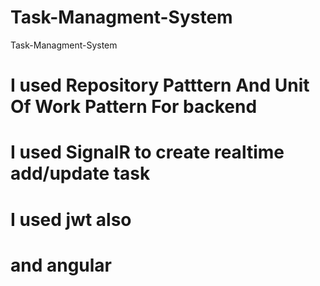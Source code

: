 # Task-Managment-System
Task-Managment-System 

# I used Repository Patttern And Unit Of Work Pattern For backend
# I used SignalR to create realtime add/update task
# I used jwt also
# and angular 
